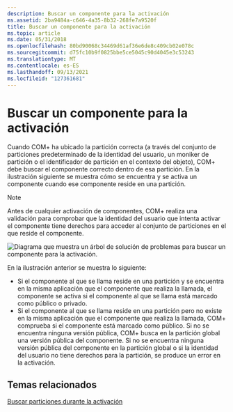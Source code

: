 ```yaml
---
description: Buscar un componente para la activación
ms.assetid: 2ba9484a-c646-4a35-8b32-268fe7a9520f
title: Buscar un componente para la activación
ms.topic: article
ms.date: 05/31/2018
ms.openlocfilehash: 80bd90068c34469d61af36e6de8c409cb02e078c
ms.sourcegitcommit: d75fc10b9f0825bbe5ce5045c90d4045e3c53243
ms.translationtype: MT
ms.contentlocale: es-ES
ms.lasthandoff: 09/13/2021
ms.locfileid: "127361681"
---
```

# <a name="locating-a-component-for-activation"></a>Buscar un componente para la activación

Cuando COM+ ha ubicado la partición correcta (a través del conjunto de particiones predeterminado de la identidad del usuario, un moniker de partición o el identificador de partición en el contexto del objeto), COM+ debe buscar el componente correcto dentro de esa partición. En la ilustración siguiente se muestra cómo se encuentra y se activa un componente cuando ese componente reside en una partición.

> [!Note]  
> Antes de cualquier activación de componentes, COM+ realiza una validación para comprobar que la identidad del usuario que intenta activar el componente tiene derechos para acceder al conjunto de particiones en el que reside el componente.

 

![Diagrama que muestra un árbol de solución de problemas para buscar un componente para la activación.](images/26c26a37-ec95-4f9f-aa59-4d84a7bb0fa3.png)

En la ilustración anterior se muestra lo siguiente:

-   Si el componente al que se llama reside en una partición y se encuentra en la misma aplicación que el componente que realiza la llamada, el componente se activa si el componente al que se llama está marcado como público o privado.
-   Si el componente al que se llama reside en una partición pero no existe en la misma aplicación que el componente que realiza la llamada, COM+ comprueba si el componente está marcado como público. Si no se encuentra ninguna versión pública, COM+ busca en la partición global una versión pública del componente. Si no se encuentra ninguna versión pública del componente en la partición global o si la identidad del usuario no tiene derechos para la partición, se produce un error en la activación.

## <a name="related-topics"></a>Temas relacionados

<dl> <dt>

[Buscar particiones durante la activación](locating-partitions-during-activation.md)
</dt> </dl>

 

 



